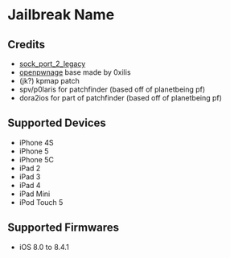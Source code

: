 # Jailbreak Name

## Credits

- [sock_port_2_legacy](https://github.com/kok3shidoll/sock_port_2_legacy/tree/ios8)
- [openpwnage](https://github.com/0xilis/openpwnage) base made by 0xilis
- (jk?) kpmap patch
- spv/p0laris for patchfinder (based off of planetbeing pf)
- dora2ios for part of patchfinder (based off of planetbeing pf)

## Supported Devices

- iPhone 4S
- iPhone 5
- iPhone 5C
- iPad 2
- iPad 3
- iPad 4
- iPad Mini
- iPod Touch 5

## Supported Firmwares

- iOS 8.0 to 8.4.1
